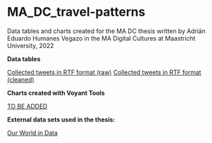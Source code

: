 # MA_DC_travel-patterns

Data tables and charts created for the MA DC thesis written by Adrián Eduardo Humanes Vegazo in the MA Digital Cultures at Maastricht University, 2022

**Data tables**

<a href="https://github.com/MonikaBarget/MA_DC_travel-patterns/tree/main/dataset_untidy">Collected tweets in RTF format (raw)</a>
<a href="https://github.com/MonikaBarget/MA_DC_travel-patterns/tree/main/dataset_clean">Collected tweets in RTF format (cleaned)</a>

**Charts created with Voyant Tools**

<a href="https://github.com/MonikaBarget/MA_DC_travel-patterns">TO BE ADDED</a>

**External data sets used in the thesis:**

<a href="https://ourworldindata.org/internet">Our World in Data</a>
